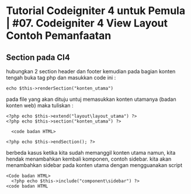 # Tutorial Codeigniter 4 untuk Pemula | #07. Codeigniter 4 View Layout Contoh Pemanfaatan
## Section pada CI4
hubungkan 2 section header dan footer kemudian pada bagian konten tengah buka tag php dan masukkan code ini :

```
echo $this->renderSection("konten_utama")
```

pada file yang akan dituju untuj memasukkan konten utamanya (badan konten web) maka tuliskan :

```
<?php echo $this->extend("layout\layout_utama") ?>
<?php echo $this->section("konten_utama") ?>
  
  <code badan HTML>
    
<?php echo $this->endSection(); ?>
```

berbeda kasus ketika kita sudah memanggil konten utama namun, kita hendak menambahkan kembali komponen, contoh sidebar.
kita akan menambahkan sidebar pada konten utama dengan mengguanakan script
    
```
<Code badan HTML>
  <?php echo $this->include("component\sidebar") ?>
<code badan HTML
 ```
